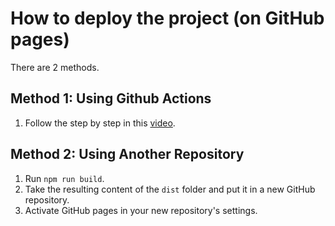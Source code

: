# How to deploy the project (on GitHub pages)

There are 2 methods.

## Method 1: Using Github Actions

1. Follow the step by step in this [video](https://www.youtube.com/watch?v=ZI7MXe-6HzA).

## Method 2: Using Another Repository

1. Run `npm run build`.
2. Take the resulting content of the `dist` folder and put it in a new GitHub repository.
3. Activate GitHub pages in your new repository's settings.